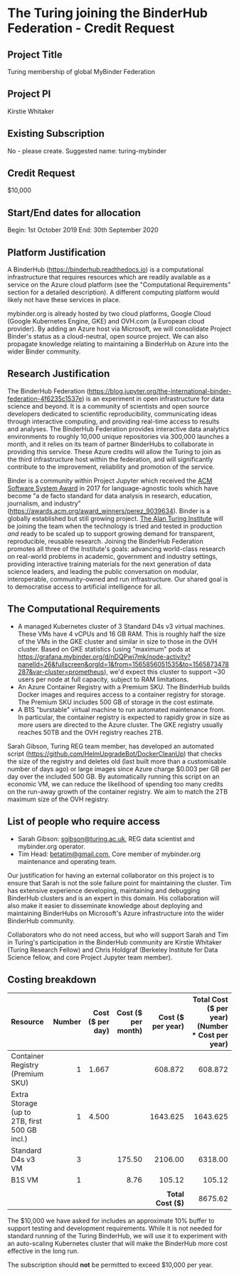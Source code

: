 # The Turing joining the BinderHub Federation - Credit Request

## Project Title

Turing membership of global MyBinder Federation

## Project PI

Kirstie Whitaker

## Existing Subscription

No - please create.
Suggested name: turing-mybinder

## Credit Request

$10,000

## Start/End dates for allocation

Begin: 1st October 2019
End: 30th September 2020

## Platform Justification

A BinderHub (https://binderhub.readthedocs.io) is a computational infrastructure that requires resources which are readily available as a service on the Azure cloud platform (see the "Computational Requirements" section for a detailed description). A different computing platform would likely not have these services in place.

mybinder.org is already hosted by two cloud platforms, Google Cloud (Google Kubernetes Engine, GKE) and OVH.com (a European cloud provider). By adding an Azure host via Microsoft, we will consolidate Project Binder's status as a cloud-neutral, open source project. We can also propagate knowledge relating to maintaining a BinderHub on Azure into the wider Binder community.

## Research Justification

The BinderHub Federation (https://blog.jupyter.org/the-international-binder-federation-4f6235c1537e) is an experiment in open infrastructure for data science and beyond. It is a community of scientists and open source developers dedicated to scientific reproducibility, communicating ideas through interactive computing, and providing real-time access to results and analyses. The BinderHub Federation provides interactive data analytics environments to roughly 10,000 unique repositories via 300,000 launches a month, and it relies on its team of partner BinderHubs to collaborate in providing this service. These Azure credits will allow the Turing to join as the third infrastructure host within the federation, and will significantly contribute to the improvement, reliability and promotion of the service.

Binder is a community within Project Jupyter which received the [ACM Software System Award](https://en.wikipedia.org/wiki/ACM_Software_System_Award) in 2017 for language-agnostic tools which have become "a de facto standard for data analysis in research, education, journalism, and industry" (https://awards.acm.org/award_winners/perez_9039634).
Binder is a globally established but still growing project. [The Alan Turing Institute](https://www.turing.ac.uk/) will be joining the team when the technology is tried and tested in production _and_ ready to be scaled up to support growing demand for transparent, reproducible, reusable research.
Joining the BinderHub Federation promotes all three of the Institute's goals: advancing world-class research on real-world problems in academic, government and industry settings, providing interactive training materials for the next generation of data science leaders, and leading the public conversation on modular, interoperable, community-owned and run infrastructure. Our shared goal is to democratise access to artificial intelligence for all.

## The Computational Requirements

* A managed Kubernetes cluster of 3 Standard D4s v3 virtual machines. These VMs have 4 vCPUs and 16 GB RAM. This is roughly half the size of the VMs in the GKE cluster and similar in size to those in the OVH cluster. Based on GKE statistics (using "maximum" pods at https://grafana.mybinder.org/d/nDQPwi7mk/node-activity?panelId=26&fullscreen&orgId=1&from=1565856051535&to=1565873478287&var-cluster=prometheus), we'd expect this cluster to support ~30 users per node at full capacity, subject to RAM limitations.
* An Azure Container Registry with a Premium SKU. The BinderHub builds Docker images and requires access to a container registry for storage. The Premium SKU includes 500 GB of storage in the cost estimate.
* A B1S "burstable" virtual machine to run automated maintenance from. In particular, the container registry is expected to rapidly grow in size as more users are directed to the Azure cluster. The GKE registry usually reaches 50TB and the OVH registry reaches 2TB.

Sarah Gibson, Turing REG team member, has developed an automated script (https://github.com/HelmUpgradeBot/DockerCleanUp) that checks the size of the registry and deletes old (last built more than a customisable number of days ago) or large images since Azure charge $0.003 per GB per day over the included 500 GB. By automatically running this script on an economic VM, we can reduce the likelihood of spending too many credits on the run-away growth of the container registry. We aim to match the 2TB maximum size of the OVH registry.

## List of people who require access

* Sarah Gibson: sgibson@turing.ac.uk, REG data scientist and mybinder.org operator.
* Tim Head: betatim@gmail.com, Core member of mybinder.org maintenance and operating team.

Our justification for having an external collaborator on this project is to ensure that Sarah is not the sole failure point for maintaining the cluster. Tim has extensive experience developing, maintaining and debugging BinderHub clusters and is an expert in this domain. His collaboration will also make it easier to disseminate knowledge about deploying and maintaining BinderHubs on Microsoft's Azure infrastructure into the wider BinderHub community.

Collaborators who do not need access, but who will support Sarah and Tim in Turing's participation in the BinderHub community are Kirstie Whitaker (Turing Research Fellow) and Chris Holdgraf (Berkeley Institute for Data Science fellow, and core Project Jupyter team member).

## Costing breakdown

Resource | Number | Cost ($ per day) | Cost ($ per month) | Cost ($ per year) | Total Cost ($ per year) (Number * Cost per year)
| :--- | ---: | ---: | ---: | ---: | ---: |
Container Registry (Premium SKU) | 1 | 1.667 | | 608.872 | 608.872
Extra Storage (up to 2TB, first 500 GB incl.) | 1 | 4.500 | | 1643.625 | 1643.625
Standard D4s v3 VM | 3 | | 175.50 | 2106.00 | 6318.00
B1S VM | 1 | | 8.76 | 105.12 | 105.12
| | | | | |
| | | | | **Total Cost ($)** | 8675.62

The $10,000 we have asked for includes an approximate 10% buffer to support testing and development requirements. While it is not needed for standard running of the Turing BinderHub, we will use it to experiment with an auto-scaling Kubernetes cluster that will make the BinderHub more cost effective in the long run.

The subscription should **not** be permitted to exceed $10,000 per year.

